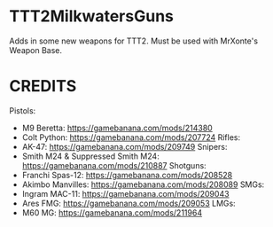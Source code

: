 # TTT2MilkwatersGuns
Adds in some new weapons for TTT2. Must be used with MrXonte's Weapon Base.

# CREDITS
Pistols:
- M9 Beretta: https://gamebanana.com/mods/214380
- Colt Python: https://gamebanana.com/mods/207724
Rifles:
- AK-47: https://gamebanana.com/mods/209749
Snipers:
- Smith M24 & Suppressed Smith M24: https://gamebanana.com/mods/210887
Shotguns:
- Franchi Spas-12: https://gamebanana.com/mods/208528
- Akimbo Manvilles: https://gamebanana.com/mods/208089
SMGs:
- Ingram MAC-11: https://gamebanana.com/mods/209043
- Ares FMG: https://gamebanana.com/mods/209053
LMGs:
- M60 MG: https://gamebanana.com/mods/211964
